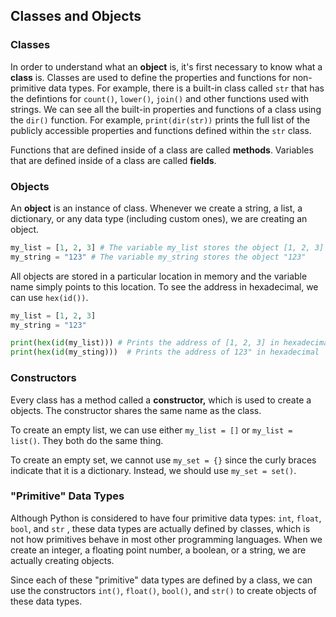 ## Classes and Objects

### Classes 

In order to understand what an **object** is, it's first necessary to know what a **class** is. Classes are used to define the properties and functions for non-primitive data types. For example, there is a built-in class called `str` that has the defintions for `count()`, `lower()`, `join()` and other functions used with strings. We can see all the built-in properties and functions of a class using the `dir()` function. For example, `print(dir(str))` prints the full list of the publicly accessible properties and functions defined within the `str` class.

Functions that are defined inside of a class are called **methods**. Variables that are defined inside of a class are called **fields**.

### Objects

An **object** is an instance of class.  Whenever we create a string, a list, a dictionary, or any data type (including custom ones), we are creating an object.

```python
my_list = [1, 2, 3] # The variable my_list stores the object [1, 2, 3]
my_string = "123" # The variable my_string stores the object "123"
```

All objects are stored in a particular location in memory and the variable name simply points to this location. To see the address in hexadecimal, we can use `hex(id())`.

```python
my_list = [1, 2, 3] 
my_string = "123"

print(hex(id(my_list))) # Prints the address of [1, 2, 3] in hexadecimal
print(hex(id(my_sting)))  # Prints the address of 123" in hexadecimal
```

### Constructors

Every class has a method called a **constructor,** which is used to create a objects. The constructor shares the same name as the class.

To create an empty list, we can use either `my_list = []` or `my_list = list()`. They both do the same thing.

To create an empty set, we cannot use `my_set = {}` since the curly braces indicate that it is a dictionary. Instead, we should use `my_set = set()`.

### "Primitive" Data Types

Although Python is considered to have four primitive data types: `int`, `float`, `bool`, and `str` , these data types are actually defined by classes, which is not how primitives behave in most other programming languages. When we create an integer, a floating point number, a boolean, or a string, we are actually creating objects.

Since each of these "primitive" data types are defined by a class, we can use the constructors `int()`, `float()`, `bool()`, and `str()` to create objects of these data types.

